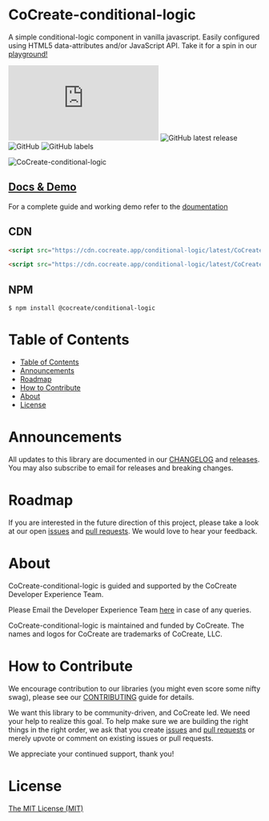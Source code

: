# CoCreate-conditional-logic

A simple conditional-logic component in vanilla javascript. Easily configured using HTML5 data-attributes and/or JavaScript API. Take it for a spin in our [playground!](https://cocreate.app/docs/conditional-logic)

![GitHub file size in bytes](https://img.shields.io/github/size/CoCreate-app/CoCreate-conditional-logic/dist/CoCreate-conditional-logic.min.js?label=minified%20size&style=for-the-badge)
![GitHub latest release](https://img.shields.io/github/v/release/CoCreate-app/CoCreate-conditional-logic?style=for-the-badge)
![GitHub](https://img.shields.io/github/license/CoCreate-app/CoCreate-conditional-logic?style=for-the-badge)
![GitHub labels](https://img.shields.io/github/labels/CoCreate-app/CoCreate-conditional-logic/help%20wanted?style=for-the-badge)

![CoCreate-conditional-logic](https://cdn.cocreate.app/docs/CoCreate-conditional-logic.gif)

## [Docs & Demo](https://cocreate.app/docs/clone)

For a complete guide and working demo refer to the [doumentation](https://cocreate.app/docs/conditional-logic)

## CDN

```html
<script src="https://cdn.cocreate.app/conditional-logic/latest/CoCreate-conditional-logic.min.js"></script>
```

```html
<script src="https://cdn.cocreate.app/conditional-logic/latest/CoCreate-conditional-logic.min.css"></script>
```

## NPM

```shell
$ npm install @cocreate/conditional-logic
```

# Table of Contents

- [Table of Contents](#table-of-contents)
- [Announcements](#announcements)
- [Roadmap](#roadmap)
- [How to Contribute](#how-to-contribute)
- [About](#about)
- [License](#license)

<a name="announcements"></a>

# Announcements

All updates to this library are documented in our [CHANGELOG](https://github.com/CoCreate-app/CoCreate-conditional-logic/blob/master/CHANGELOG.md) and [releases](https://github.com/CoCreate-app/CoCreate-conditional-logic/releases). You may also subscribe to email for releases and breaking changes.

<a name="roadmap"></a>

# Roadmap

If you are interested in the future direction of this project, please take a look at our open [issues](https://github.com/CoCreate-app/CoCreate-conditional-logic/issues) and [pull requests](https://github.com/CoCreate-app/CoCreate-conditional-logic/pulls). We would love to hear your feedback.

<a name="about"></a>

# About

CoCreate-conditional-logic is guided and supported by the CoCreate Developer Experience Team.

Please Email the Developer Experience Team [here](mailto:develop@cocreate.app) in case of any queries.

CoCreate-conditional-logic is maintained and funded by CoCreate. The names and logos for CoCreate are trademarks of CoCreate, LLC.

<a name="contribute"></a>

# How to Contribute

We encourage contribution to our libraries (you might even score some nifty swag), please see our [CONTRIBUTING](https://github.com/CoCreate-app/CoCreate-conditional-logic/blob/master/CONTRIBUTING.md) guide for details.

We want this library to be community-driven, and CoCreate led. We need your help to realize this goal. To help make sure we are building the right things in the right order, we ask that you create [issues](https://github.com/CoCreate-app/CoCreate-conditional-logic/issues) and [pull requests](https://github.com/CoCreate-app/CoCreate-conditional-logic/pulls) or merely upvote or comment on existing issues or pull requests.

We appreciate your continued support, thank you!

# License

[The MIT License (MIT)](https://github.com/CoCreate-app/CoCreate-conditional-logic/blob/master/LICENSE)

